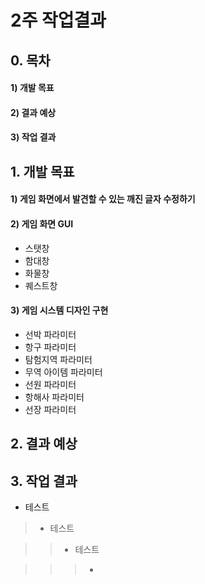 # 2주 작업결과

## 0. 목차

#### 1) 개발 목표
#### 2) 결과 예상
#### 3) 작업 결과

## 1. 개발 목표

#### 1) 게임 화면에서 발견할 수 있는 깨진 글자 수정하기

#### 2) 게임 화면 GUI
- 스탯창
- 함대창
- 화물창
- 퀘스트창

#### 3) 게임 시스템 디자인 구현
- 선박 파라미터
- 항구 파라미터
- 탐험지역 파라미터
- 무역 아이템 파라미터
- 선원 파라미터
- 항해사 파라미터
- 선장 파라미터

## 2. 결과 예상

## 3. 작업 결과

- 테스트

> - 테스트

>> - 테스트

>>> - 
